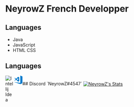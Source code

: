 # NeyrowZ French Developper

## Languages
*  Java
*  JavaScript
*  HTML CSS

## Languages
<img align="left" alt="Intellij Idea" width="27px" src="https://resources.jetbrains.com/storage/products/intellij-idea/img/meta/intellij-idea_logo_300x300.png"/>
<img align="left" alt="Visual Studio Code" width="27px" src="https://raw.githubusercontent.com/github/explore/80688e429a7d4ef2fca1e82350fe8e3517d3494d/topics/visual-studio-code/visual-studio-code.png"/>
<br/>
## Discord `NeyrowZ#4547`
<a href="https://github.com/NeyrowZ"><img align="center" alt="NeyrowZ's Stats" src="https://github-readme-stats.vercel.app/api?username=NeyrowZ&theme=solarized-dark"/></a>
